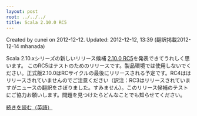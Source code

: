 ```yaml
---
layout: post
root: ../../../
title: Scala 2.10.0 RC5
---
```


Created by cunei on 2012-12-12. Updated: 2012-12-12, 13:39 (翻訳掲載2012-12-14 mhanada)

Scala 2.10.xシリーズの新しいリリース候補 [2.10.0 RC5](http://www.scala-lang.org/downloads#RC)を発表できてうれしく思います。 このRC5はテストのためのリリースです。製品環境では使用しないでください。正式版2.10.0はRCサイクルの最後にリリースされる予定です。RC4ははリリースされていませんのでご注意ください（訳注：RC3はリリースされていますがニュースの翻訳をさぼりました。すみません）。このリリース候補のテストにご協力お願いします。問題を見つけたらどんなことでも知らせてください。

[続きを読む（英語）](http://www.scala-lang.org/node/25942)